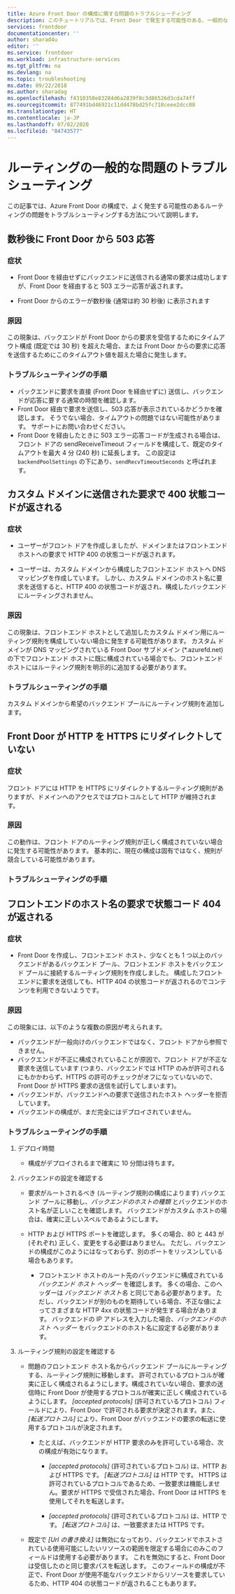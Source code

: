 ```yaml
---
title: Azure Front Door の構成に関する問題のトラブルシューティング
description: このチュートリアルでは、Front Door で発生する可能性のある、一般的な問題のいくつかを自己解決する方法を説明します。
services: frontdoor
documentationcenter: ''
author: sharad4u
editor: ''
ms.service: frontdoor
ms.workload: infrastructure-services
ms.tgt_pltfrm: na
ms.devlang: na
ms.topic: troubleshooting
ms.date: 09/22/2018
ms.author: sharadag
ms.openlocfilehash: f4310350e83284d6a2839f8c3d86526d3cda74ff
ms.sourcegitcommit: 877491bd46921c11dd478bd25fc718ceee2dcc08
ms.translationtype: HT
ms.contentlocale: ja-JP
ms.lasthandoff: 07/02/2020
ms.locfileid: "84743577"
---
```

# <a name="troubleshooting-common-routing-issues"></a>ルーティングの一般的な問題のトラブルシューティング

この記事では、Azure Front Door の構成で、よく発生する可能性のあるルーティングの問題をトラブルシューティングする方法について説明します。

## <a name="503-response-from-front-door-after-a-few-seconds"></a>数秒後に Front Door から 503 応答

### <a name="symptom"></a>症状

- Front Door を経由せずにバックエンドに送信される通常の要求は成功しますが、Front Door を経由すると 503 エラー応答が返されます。

- Front Door からのエラーが数秒後 (通常は約 30 秒後) に表示されます

### <a name="cause"></a>原因

この現象は、バックエンドが Front Door からの要求を受信するためにタイムアウト構成 (既定では 30 秒) を超えた場合、または Front Door からの要求に応答を送信するためにこのタイムアウト値を超えた場合に発生します。 

### <a name="troubleshooting-steps"></a>トラブルシューティングの手順

- バックエンドに要求を直接 (Front Door を経由せずに) 送信し、バックエンドが応答に要する通常の時間を確認します。
- Front Door 経由で要求を送信し、503 応答が表示されているかどうかを確認します。 そうでない場合、タイムアウトの問題ではない可能性があります。 サポートにお問い合わせください。
- Front Door を経由したときに 503 エラー応答コードが生成される場合は、フロント ドアの sendReceiveTimeout フィールドを構成して、既定のタイムアウトを最大 4 分 (240 秒) に延長します。 この設定は `backendPoolSettings` の下にあり、`sendRecvTimeoutSeconds` と呼ばれます。 

## <a name="requests-sent-to-the-custom-domain-returns-400-status-code"></a>カスタム ドメインに送信された要求で 400 状態コードが返される

### <a name="symptom"></a>症状

- ユーザーがフロント ドアを作成しましたが、ドメインまたはフロントエンド ホストへの要求で HTTP 400 の状態コードが返されます。

- ユーザーは、カスタム ドメインから構成したフロントエンド ホストへ DNS マッピングを作成しています。 しかし、カスタム ドメインのホスト名に要求を送信すると、HTTP 400 の状態コードが返され、構成したバックエンドにルーティングされません。

### <a name="cause"></a>原因

この現象は、フロントエンド ホストとして追加したカスタム ドメイン用にルーティング規則を構成していない場合に発生する可能性があります。 カスタム ドメインが DNS マッピングされている Front Door サブドメイン (*.azurefd.net) の下でフロントエンド ホストに既に構成されている場合でも、フロントエンド ホストにはルーティング規則を明示的に追加する必要があります。

### <a name="troubleshooting-steps"></a>トラブルシューティングの手順

カスタム ドメインから希望のバックエンド プールにルーティング規則を追加します。

## <a name="front-door-is-not-redirecting-http-to-https"></a>Front Door が HTTP を HTTPS にリダイレクトしていない

### <a name="symptom"></a>症状

フロント ドアには HTTP を HTTPS にリダイレクトするルーティング規則がありますが、ドメインへのアクセスではプロトコルとして HTTP が維持されます。

### <a name="cause"></a>原因

この動作は、フロント ドアのルーティング規則が正しく構成されていない場合に発生する可能性があります。 基本的に、現在の構成は固有ではなく、規則が競合している可能性があります。

### <a name="troubleshooting-steps"></a>トラブルシューティングの手順

## <a name="request-to-frontend-hostname-returns-404-status-code"></a>フロントエンドのホスト名の要求で状態コード 404 が返される

### <a name="symptom"></a>症状

- Front Door を作成し、フロントエンド ホスト、少なくとも 1 つ以上のバックエンドがあるバックエンド プール、フロントエンド ホストをバックエンド プールに接続するルーティング規則を作成しました。 構成したフロントエンドに要求を送信しても、HTTP 404 の状態コードが返されるのでコンテンツを利用できないようです。

### <a name="cause"></a>原因

この現象には、以下のような複数の原因が考えられます。

- バックエンドが一般向けのバックエンドではなく、フロント ドアから参照できません。
- バックエンドが不正に構成されていることが原因で、フロント ドアが不正な要求を送信しています (つまり、バックエンドでは HTTP のみが許可されるにもかかわらず、HTTPS の許可のチェックがオフになっていないので、Front Door が HTTPS 要求の送信を試行してしまいます)。
- バックエンドが、バックエンドへの要求で送信されたホスト ヘッダーを拒否しています。
- バックエンドの構成が、まだ完全にはデプロイされていません。

### <a name="troubleshooting-steps"></a>トラブルシューティングの手順

1. デプロイ時間
   - 構成がデプロイされるまで確実に 10 分間は待ちます。

2. バックエンドの設定を確認する
    - 要求がルートされるべき (ルーティング規則の構成によります) バックエンド プールに移動し、_バックエンドのホストの種類_ とバックエンドのホスト名が正しいことを確認します。 バックエンドがカスタム ホストの場合は、確実に正しいスペルであるようにします。 

    - HTTP および HTTPS ポートを確認します。 多くの場合、80 と 443 が (それぞれ) 正しく、変更をする必要はありません。 ただし、バックエンドの構成がこのようにはなっておらず、別のポートをリッスンしている場合もあります。

        - フロントエンド ホストのルート先のバックエンドに構成されている _バックエンド ホスト ヘッダー_ を確認します。 多くの場合、このヘッダーは _バックエンド ホスト名_ と同じである必要があります。 ただし、バックエンドが別のものを期待している場合、不正な値によってさまざまな HTTP 4xx の状態コードが発生する場合があります。 バックエンドの IP アドレスを入力した場合、_バックエンドのホスト ヘッダー_ をバックエンドのホスト名に設定する必要があります。


3. ルーティング規則の設定を確認する
    - 問題のフロントエンド ホスト名からバックエンド プールにルーティングする、ルーティング規則に移動します。 許可されているプロトコルが確実に正しく構成されるようにします。構成されていない場合、要求の送信時に Front Door が使用するプロトコルが確実に正しく構成されているようにします。 _[accepted protocols]_ \(許可されているプロトコル\) フィールドにより、Front Door で許可される要求が決定されます。また、 _[転送プロトコル]_ により、Front Door がバックエンドの要求の転送に使用するプロトコルが決定されます。
         - たとえば、バックエンドが HTTP 要求のみを許可している場合、次の構成が有効になります。
            - _[accepted protocols]_ \(許可されているプロトコル\) は、HTTP および HTTPS です。 _[転送プロトコル]_ は HTTP です。 HTTPS は許可されているプロトコルであるため、一致要求は機能しません。要求が HTTPS で受信された場合、Front Door は HTTPS を使用してそれを転送します。

            - _[accepted protocols]_ \(許可されているプロトコル\) は、HTTP です。 _[転送プロトコル]_ は、一致要求または HTTPS です。

    - 既定で _[Url の書き換え]_ は無効になっており、バックエンドでホストされている使用可能にしたいリソースの範囲を限定する場合にのみこのフィールドは使用する必要があります。 これを無効にすると、Front Door は受信したのと同じ要求パスを転送します。 このフィールドの構成が不正で、Front Door が使用不能なバックエンドからリソースを要求しているため、HTTP 404 の状態コードが返されることもあります。

